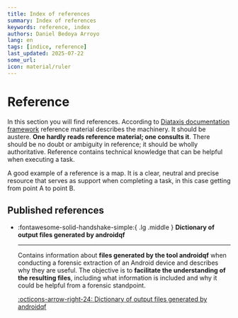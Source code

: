 ```yaml
---
title: Index of references
summary: Index of references
keywords: reference, index
authors: Daniel Bedoya Arroyo
lang: en
tags: [indice, reference]
last_updated: 2025-07-22
some_url:
icon: material/ruler
---
```


# Reference

In this section you will find references. According to [Diataxis documentation framework](https://diataxis.fr) reference material describes the machinery. It should be austere. **One hardly reads reference material; one consults it**. There should be no doubt or ambiguity in reference; it should be wholly authoritative. Reference contains technical knowledge that can be helpful when executing a task. 

A good example of a reference is a map. It is a clear, neutral and precise resource that serves as support when completing a task, in this case getting from point A to point B. 

## Published references

<div class="grid cards" markdown>

-   :fontawesome-solid-handshake-simple:{ .lg .middle }      __Dictionary of output files generated by androidqf__

    ---

    Contains information about **files generated by the tool androidqf** when conducting a forensic extraction of an Android device and describes why they are useful. The objective is to **facilitate the understanding of the resulting files**, including what information is included and why it could be helpful from a forensic standpoint.

    [:octicons-arrow-right-24: Dictionary of output files generated by androidqf](https://forensics.socialtic.org/en/references/01-reference-androidqf-dictionary/01-reference-androidqf-dictionary.html)



</div>